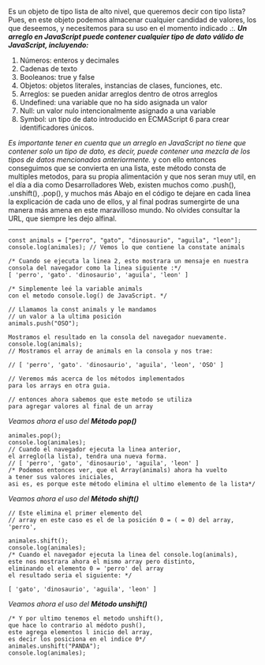 Es un objeto de tipo lista de alto nivel, que queremos decir con tipo
lista? Pues, en este objeto podemos almacenar cualquier candidad de
valores, los que deseemos, y necesitemos para su uso en el momento indicado .:.
*__Un arreglo en JavaScript puede contener cualquier tipo de dato válido de JavaScript, incluyendo:__*  
1. Números: enteros y decimales
2. Cadenas de texto
3. Booleanos: true y false
4. Objetos: objetos literales, instancias de clases, funciones, etc.
5. Arreglos: se pueden anidar arreglos dentro de otros arreglos
6. Undefined: una variable que no ha sido asignada un valor
7. Null: un valor nulo intencionalmente asignado a una variable
8. Symbol: un tipo de dato introducido en ECMAScript 6 para crear identificadores únicos.  

*Es importante tener en cuenta que un arreglo en JavaScript no tiene que contener solo un tipo de dato, es decir, puede contener una mezcla de los tipos de datos mencionados anteriormente.*
y con ello entonces conseguimos que se convierta en una lista, este método consta de multiples metodos, para su propia alimentación y que nos seran muy util, en el día a dia como Desarrolladores Web, existen muchos como .push(), .unshift(), .pop(), y muchos más
Abajo en el código te dejare en cada linea la explicación de cada uno de
ellos, y al final podras sumergirte de una manera más amena en este
maravilloso mundo. No olvides consultar la URL, que siempre les dejo
 alfinal.   

---

    const animals = ["perro", "gato", "dinosaurio", "aguila", "leon"];
    console.log(animales); // Vemos lo que contiene la constate animals
    
    /* Cuando se ejecuta la linea 2, esto mostrara un mensaje en nuestra 
    consola del navegador como la linea siguiente :*/
    [ 'perro', 'gato'. 'dinosaurio', 'aguila', 'leon' ]

    /* Simplemente leé la variable animals 
    con el metodo console.log() de JavaScript. */

    // Llamamos la const animals y le mandamos 
    // un valor a la ultima posición
    animals.push("OSO"); 

    Mostramos el resultado en la consola del navegador nuevamente.
    console.log(animals); 
    // Mostramos el array de animals en la consola y nos trae:

    // [ 'perro', 'gato'. 'dinosaurio', 'aguila', 'leon', 'OSO' ]

    // Veremos más acerca de los métodos implementados 
    para los arrays en otra guia.  

    // entonces ahora sabemos que este metodo se utiliza 
    para agregar valores al final de un array   

*Veamos ahora el uso del **Método pop()***   

    animales.pop(); 
    console.log(animales);
    // Cuando el navegador ejecuta la linea anterior, 
    el arreglo(la lista), tendra una nueva forma.
    // [ 'perro', 'gato', 'dinosaurio', 'aguila', 'leon' ]
    /* Podemos entonces ver, que el Array(animals) ahora ha vuelto 
    a tener sus valores iniciales, 
    asi es, es porque este método elimina el ultimo elemento de la lista*/    

*Veamos ahora el uso del **Método shift()***

    // Este elimina el primer elemento del 
    // array en este caso es el de la posición 0 = ( = 0) del array, 'perro',   

    animales.shift();
    console.log(animales);
    /* Cuando el navegador ejecuta la linea del console.log(animals), 
    este nos mostrara ahora el mismo array pero distinto,
    eliminando el elemento 0 = 'perro' del array
    el resultado seria el siguiente: */  

    [ 'gato', 'dinosaurio', 'aguila', 'leon' ]





*Veamos ahora el uso del **Método unshift()***

    /* Y por ultimo tenemos el metodo unshift(), 
    que hace lo contrario al médoto push(), 
    este agrega elementos l inicio del array, 
    es decir los posiciona en el indice 0*/  
    animales.unshift("PANDA");
    console.log(animales);